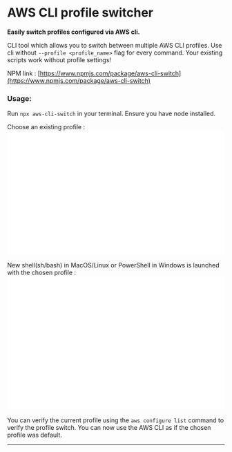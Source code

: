 # AWS CLI profile switcher

**Easily switch profiles configured via AWS cli.**

CLI tool which allows you to switch between multiple AWS CLI profiles.
Use cli without `--profile <profile_name>` flag for every command. Your existing scripts work without profile settings!

NPM link : [https://www.npmjs.com/package/aws-cli-switch](https://www.npmjs.com/package/aws-cli-switch)

### Usage:
Run `npx aws-cli-switch` in your terminal. Ensure you have node installed.

Choose an existing profile :
<br>
![CLI Tool Image](imgs/cli-img-1.svg "CLI Tool Image")

New shell(sh/bash) in MacOS/Linux or PowerShell in Windows is launched with the chosen profile :
<br>
![CLI Tool Image](imgs/cli-img-2.svg "CLI Tool Image")

You can verify the current profile using the `aws configure list` command to verify the profile switch.
You can now use the AWS CLI as if the chosen profile was default.

---
